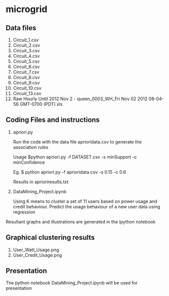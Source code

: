 microgrid
=========


Data files
----------

1. Circuit_1.csv
2. Circuit_2.csv
3. Circuit_3.csv
4. Circuit_4.csv
5. Circuit_5.csv
6. Circuit_6.csv
7. Circuit_7.csv
8. Circuit_8.csv
9. Circuit_9.csv
10. Circuit_10.csv
11. Circuit_13.csv
12. Raw Hourly Until 2012 Nov 2 - queen_0003_WH_Fri Nov 02 2012 08-04-56 GMT-0700 (PDT).xls

Coding Files and instructions
-----------------------------

1. apriori.py

   Run the code with the data file aprioridata.csv to generate the association rules

    Usage
      $python apriori.py -f DATASET.csv -s minSupport  -c minConfidence

    Eg.
  	    $ python apriori.py -f aprioridata.csv -s 0.15 -c 0.6
      
    Results in aprioriresults.txt
    
2. DataMining_Project.ipynb
   
   Using K means to cluster a set of 11 users based on power usage and credit behaviour. Predict the usage behaviour of a new user data using regression

  Resultant graphs and illustrations are generated in the ipython notebook


Graphical clustering results
---------------------------
1. User_Watt_Usage.png
2. User_Credit_Usage.png
 


Presentation
------------

The python notebook DataMining_Project.ipynb will be used for presentation
